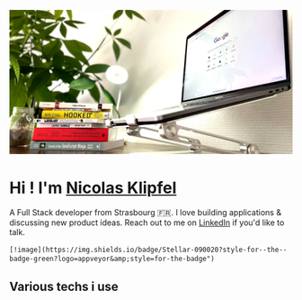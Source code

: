 ![Cover](https://github.com/Klipfel-Nicolas/Klipfel-Nicolas/blob/main/img/autodidact.jpeg)

# **Hi ! I'm** [Nicolas Klipfel](https://nicolas-klipfel.fr/)

A Full Stack developer from Strasbourg 🇫🇷. I love building applications & discussing new product ideas. Reach out to me on [LinkedIn](https://www.linkedin.com/in/nicolas-klipfel/) if you'd like to talk.

	[!image](https://img.shields.io/badge/Stellar-090020?style-for--the--badge-green?logo=appveyor&amp;style=for-the-badge")
	
## Various techs i use



